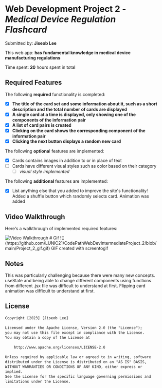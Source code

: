 # Web Development Project 2 - *Medical Device Regulation Flashcard*

Submitted by: **Jiseob Lee**

This web app: **has fundamental knowledge in medical device manufacturing regulations**

Time spent: **20** hours spent in total

## Required Features

The following **required** functionality is completed:

- [X] **The title of the card set and some information about it, such as a short description and the total number of cards are displayed**
- [X] **A single card at a time is displayed, only showing one of the components of the information pair**
- [X] **A list of card pairs is created**
- [X] **Clicking on the card shows the corresponding component of the information pair**
- [X] **Clicking the next button displays a random new card**

The following **optional** features are implemented:

- [X] Cards contains images in addition to or in place of text
- [ ] Cards have different visual styles such as color based on their category
  - [ ] *visual style implemented*

The following **additional** features are implemented:

* [X] List anything else that you added to improve the site's functionality!
Added a shuffle button which randomly selects card. Animation was added
## Video Walkthrough

Here's a walkthrough of implemented required features:

<img src='https://i.imgur.com/Xl3gGu9.gif' title='Video Walkthrough' width='' alt='Video Walkthrough' />
# Gif
![](https://github.com/LUNIC21/CodePathWebDevIntermediateProject_2/blob/main/Project_2_gif.gif)
<!-- Replace this with whatever GIF tool you used! -->
GIF created with screentogif
<!-- Recommended tools:
[Kap](https://getkap.co/) for macOS
[ScreenToGif](https://www.screentogif.com/) for Windows
[peek](https://github.com/phw/peek) for Linux. -->

## Notes

This was particularly challenging because there were many new concepts. useState and being able to change different components using functions from different .jsx file was difficult to understand at first.
Flipping card animation was difficult to understand at first.

## License

    Copyright [2023] [Jiseob Lee]

    Licensed under the Apache License, Version 2.0 (the "License");
    you may not use this file except in compliance with the License.
    You may obtain a copy of the License at

        http://www.apache.org/licenses/LICENSE-2.0

    Unless required by applicable law or agreed to in writing, software
    distributed under the License is distributed on an "AS IS" BASIS,
    WITHOUT WARRANTIES OR CONDITIONS OF ANY KIND, either express or implied.
    See the License for the specific language governing permissions and
    limitations under the License.